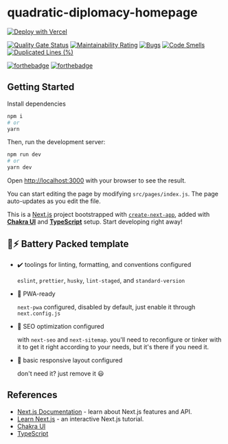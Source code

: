 # quadratic-diplomacy-homepage

[![Deploy with Vercel](https://vercel.com/button)](https://vercel.com/import/git?s=https://github.com/moonshotcollective/quadratic-diplomacy-homepage)

[![Quality Gate Status](https://sonarcloud.io/api/project_badges/measure?project=moonshotcollective_nextchakra-starter&metric=alert_status)](https://sonarcloud.io/dashboard?id=moonshotcollective_quadratic-diplomacy-homepage) [![Maintainability Rating](https://sonarcloud.io/api/project_badges/measure?project=moonshotcollective_quadratic-diplomacy-homepage&metric=sqale_rating)](https://sonarcloud.io/dashboard?id=moonshotcollective_quadratic-diplomacy-homepage) [![Bugs](https://sonarcloud.io/api/project_badges/measure?project=moonshotcollective_quadratic-diplomacy-homepage&metric=bugs)](https://sonarcloud.io/dashboard?id=moonshotcollective_quadratic-diplomacy-homepage) [![Code Smells](https://sonarcloud.io/api/project_badges/measure?project=moonshotcollective_quadratic-diplomacy-homepage&metric=code_smells)](https://sonarcloud.io/dashboard?id=moonshotcollective_quadratic-diplomacy-homepage) [![Duplicated Lines (%)](https://sonarcloud.io/api/project_badges/measure?project=moonshotcollective_quadratic-diplomacy-homepage&metric=duplicated_lines_density)](https://sonarcloud.io/dashboard?id=moonshotcollective_quadratic-diplomacy-homepage)

[![forthebadge](https://forthebadge.com/images/badges/built-with-love.svg)](https://forthebadge.com) [![forthebadge](https://forthebadge.com/images/badges/made-with-typescript.svg)](https://forthebadge.com)

## Getting Started

Install dependencies

```bash
npm i
# or
yarn
```

Then, run the development server:

```bash
npm run dev
# or
yarn dev
```

Open [http://localhost:3000](http://localhost:3000) with your browser to see the result.

You can start editing the page by modifying `src/pages/index.js`. The page auto-updates as you edit the file.

This is a [Next.js](https://nextjs.org/) project bootstrapped with [`create-next-app`](https://github.com/vercel/next.js/tree/canary/packages/create-next-app), added with [**Chakra UI**](https://chakra-ui.com) and [**TypeScript**](https://www.typescriptlang.org) setup.
Start developing right away!

## 🔋⚡ Battery Packed template

- ✔️ toolings for linting, formatting, and conventions configured

  `eslint`, `prettier`, `husky`, `lint-staged`, and `standard-version`

- 📱 PWA-ready

  `next-pwa` configured, disabled by default, just enable it through `next.config.js`

- 🔎 SEO optimization configured

  with `next-seo` and `next-sitemap`. you'll need to reconfigure or tinker with it to get it right according to your needs, but it's there if you need it.

- 🎨 basic responsive layout configured

  don't need it? just remove it 😃

## References

- [Next.js Documentation](https://nextjs.org/docs) - learn about Next.js features and API.
- [Learn Next.js](https://nextjs.org/learn) - an interactive Next.js tutorial.
- [Chakra UI](https://chakra-ui.com)
- [TypeScript](https://www.typescriptlang.org)
